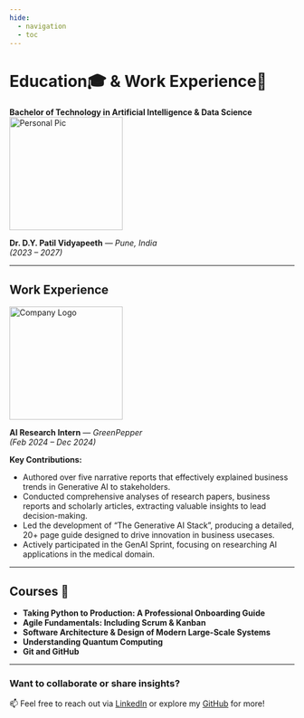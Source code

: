 ```yaml
---
hide:
  - navigation
  - toc
---
```


# **Education🎓 & Work Experience💼**   

**Bachelor of Technology in Artificial Intelligence & Data Science**  
<img 
    src="/assets/image-4.webp" 
    alt="Personal Pic" 
    width="200" 
    height="200" 
    loading="lazy">

**Dr. D.Y. Patil Vidyapeeth** — *Pune, India*  
*(2023 – 2027)*  

---

## **Work Experience** 
<img 
    src="/assets/image-3.webp" 
    alt="Company Logo" 
    width="200" 
    height="200" 
    loading="lazy">

**AI Research Intern** — *GreenPepper*  
*(Feb 2024 – Dec 2024)*  

**Key Contributions:**  

- Authored over five narrative reports that effectively explained business trends in Generative AI to stakeholders.
- Conducted comprehensive analyses of research papers, business reports and scholarly articles, extracting valuable insights to lead decision-making.
- Led the development of “The Generative AI Stack”, producing a detailed, 20+ page guide designed to drive innovation in business usecases.
- Actively participated in the GenAI Sprint, focusing on researching AI applications in the medical domain. 

---

## **Courses** 📜  
 
- **Taking Python to Production: A Professional Onboarding Guide**   
- **Agile Fundamentals: Including Scrum & Kanban** 
- **Software Architecture & Design of Modern Large-Scale Systems**  
- **Understanding Quantum Computing**
- **Git and GitHub**
---

### Want to collaborate or share insights?  
📫 Feel free to reach out via [LinkedIn](https://www.linkedin.com/in/parag-ekbote/) or explore my [GitHub](https://github.com/ParagEkbote/) for more! 
